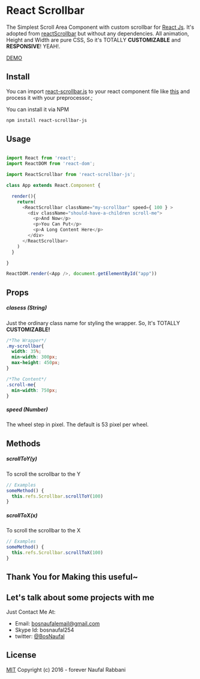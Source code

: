 # React Scrollbar

The Simplest Scroll Area Component with custom scrollbar for [React Js](http://facebook.github.io/react/). It's adopted from [reactScrollbar](https://github.com/souhe/reactScrollbar) but without any dependencies. All animation, Height and Width are pure CSS, So it's TOTALLY **CUSTOMIZABLE** and **RESPONSIVE**! YEAH!.

[DEMO](https://bosnaufal.github.io/react-scrollbar)

## Install
You can import [react-scrollbar.js](./src/js/components/react-scrollbar.js) to your react component file like [this](./src/js/components/app.js) and process it with your preprocessor.;



You can install it via NPM
```bash
npm install react-scrollbar-js
```


## Usage
```javascript

import React from 'react';
import ReactDOM from 'react-dom';

import ReactScrollbar from 'react-scrollbar-js';

class App extends React.Component {

  render(){
    return(
      <ReactScrollbar className="my-scrollbar" speed={ 100 } >
        <div className="should-have-a-children scroll-me">
          <p>And Now</p>
          <p>You Can Put</p>
          <p>A Long Content Here</p>
        </div>
      </ReactScrollbar>
    )
  }

}

ReactDOM.render(<App />, document.getElementById("app"))

```


## Props
##### clasess (String)
Just the ordinary class name for styling the wrapper. So, It's TOTALLY **CUSTOMIZABLE!**
```css
/*The Wrapper*/
.my-scrollbar{
  width: 35%;
  min-width: 300px;
  max-height: 450px;
}

/*The Content*/
.scroll-me{
  min-width: 750px;
}
```

##### speed (Number)
The wheel step in pixel. The default is 53 pixel per wheel.

## Methods
##### scrollToY(y)
To scroll the scrollbar to the Y
```javascript
// Examples
someMethod() {
  this.refs.Scrollbar.scrollToY(100)
}
```

##### scrollToX(x)
To scroll the scrollbar to the X
```javascript
// Examples
someMethod() {
  this.refs.Scrollbar.scrollToX(100)
}
```

## Thank You for Making this useful~

## Let's talk about some projects with me
Just Contact Me At:
- Email: [bosnaufalemail@gmail.com](mailto:bosnaufalemail@gmail.com)
- Skype Id: bosnaufal254
- twitter: [@BosNaufal](https://twitter.com/BosNaufal)

## License
[MIT](http://opensource.org/licenses/MIT)
Copyright (c) 2016 - forever Naufal Rabbani
